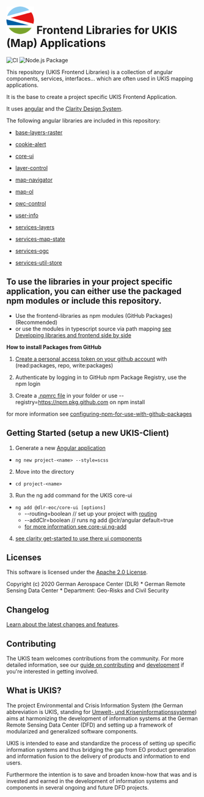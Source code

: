 <img src="projects/core-ui/schematics/ng-add/files/src/assets/icons/icon-72x72.png" alt="UKIS Logo"> Frontend Libraries for UKIS (Map) Applications
========================

![CI](https://github.com/dlr-eoc/ukis-frontend-libraries/workflows/CI/badge.svg)
![Node.js Package](https://github.com/dlr-eoc/ukis-frontend-libraries/workflows/Node.js%20Package/badge.svg?event=registry_package)




This repository (UKIS Frontend Libraries) is a collection of angular components, services, interfaces... which are often used in UKIS mapping applications.

It is the base to create a project specific UKIS Frontend Application.

It uses [angular](https://angular.io/) and the [Clarity Design System](https://vmware.github.io/clarity/).
 

The following angular libraries are included in this repository:

- [base-layers-raster](projects/base-layers-raster/README.md)
- [cookie-alert](projects/cookie-alert/README.md)
- [core-ui](projects/core-ui/README.md)
- [layer-control](projects/layer-control/README.md)
- [map-navigator](projects/map-navigator/README.md)
- [map-ol](projects/map-ol/README.md)
- [owc-control](projects/owc-control/README.md)
- [user-info](projects/user-info/README.md)

- [services-layers](projects/services-layers/README.md)
- [services-map-state](projects/services-map-state/README.md)
- [services-ogc](projects/services-ogc/README.md)
- [services-util-store](projects/services-util-store/README.md)




## To use the libraries in your project specific application, you can either use the packaged npm modules or include this repository.

- Use the frontend-libraries as npm modules (GitHub Packages) (Recommended)
- or use the modules in typescript source via path mapping [see Developing libraries and frontend side by side](DEVELOPMENT.md)


**How to install Packages from GitHub**

1. [Create a personal access token on your github account](https://help.github.com/en/github/authenticating-to-github/creating-a-personal-access-token-for-the-command-line) with (read:packages, repo, write:packages)

2. Authenticate by logging in to GitHub npm Package Registry, use the npm login

3. Create a [.npmrc file](https://docs.npmjs.com/configuring-npm/npmrc.html) in your folder or use --registry=https://npm.pkg.github.com on npm install

for more information see [configuring-npm-for-use-with-github-packages](https://help.github.com/en/packages/using-github-packages-with-your-projects-ecosystem/configuring-npm-for-use-with-github-packages)




## Getting Started (setup a new UKIS-Client)

1. Generate a new [Angular application](https://angular.io/cli/new)
- `ng new project-<name> --style=scss`

2. Move into the directory
- `cd project-<name>`

3. Run the ng add command for the UKIS core-ui

- `ng add @dlr-eoc/core-ui [options]` 
  - --routing=boolean // set up your project with [routing](https://angular.io/guide/router)
  - --addClr=boolean // runs ng add @clr/angular default=true
  - [for more information see core-ui ng-add](projects/core-ui/schematics/ng-add/schema.json)

4. [see clarity get-started to use there ui components](https://clarity.design/documentation/get-started)




## Licenses

This software is licensed under the [Apache 2.0 License](LICENSE).

Copyright (c) 2020 German Aerospace Center (DLR) * German Remote Sensing Data Center * Department: Geo-Risks and Civil Security




## Changelog

[Learn about the latest changes and features](CHANGELOG.md).




## Contributing

The UKIS team welcomes contributions from the community.
For more detailed information, see our [guide on contributing](CONTRIBUTING.md) and [development](DEVELOPMENT.md) if you're interested in getting involved.


## What is UKIS?

The project Environmental and Crisis Information System (the German abbreviation is UKIS, standing for [Umwelt- und Kriseninformationssysteme](https://www.dlr.de/eoc/en/desktopdefault.aspx/tabid-5413/10560_read-21914/)) aims at harmonizing the development of information systems at the German Remote Sensing Data Center (DFD) and setting up a framework of modularized and generalized software components.

UKIS is intended to ease and standardize the process of setting up specific information systems and thus bridging the gap from EO product generation and information fusion to the delivery of products and information to end users.

Furthermore the intention is to save and broaden know-how that was and is invested and earned in the development of information systems and components in several ongoing and future DFD projects.

